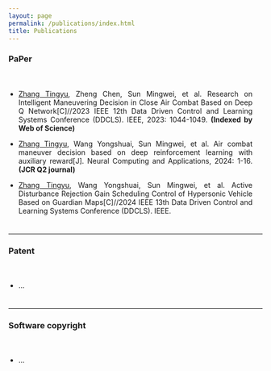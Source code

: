```yaml
---
layout: page
permalink: /publications/index.html
title: Publications
---
```


### PaPer

<style>
p {
  text-align: justify;
}
p.margin{


    margin-bottom: 3px;

}

span.thick {
  font-weight: bold;
}
ul {
  padding: 20px;
}
</style>

<ul>
  <li><div><p class="margin"> <u>Zhang Tingyu</u>, Zheng Chen, Sun Mingwei, et al. Research on Intelligent Maneuvering Decision in Close Air Combat Based on Deep Q Network[C]//2023 IEEE 12th Data Driven Control and Learning Systems Conference (DDCLS). IEEE, 2023: 1044-1049. <strong>(Indexed by Web of Science)</strong> </p></div></li>
  <li><div><p class="margin"> <u>Zhang Tingyu</u>, Wang Yongshuai, Sun Mingwei, et al. Air combat maneuver decision based on deep reinforcement learning with auxiliary reward[J]. Neural Computing and Applications, 2024: 1-16. <strong>(JCR Q2 journal)</strong> </p></div></li>
  <li><div><p class="margin"> <u>Zhang Tingyu</u>, Wang Yongshuai, Sun Mingwei, et al. Active Disturbance Rejection Gain Scheduling Control of Hypersonic Vehicle Based on Guardian Maps[C]//2024 IEEE 13th Data Driven Control and Learning Systems Conference (DDCLS). IEEE.  </p></div></li>
</ul>


------

### Patent

<style>
p {
  text-align: justify;
}
p.margin{


    margin-bottom: 3px;

}

span.thick {
  font-weight: bold;
}
ul {
  padding: 20px;
}
</style>

<ul>
  <li><div><p class="margin">...</p></div></li>
</ul>




------

### Software copyright

<style>
p {
  text-align: justify;
}
p.margin{


    margin-bottom: 3px;

}

span.thick {
  font-weight: bold;
}
ul {
  padding: 20px;
}
</style>

<ul>
  <li><div><p class="margin"><h style="letter-spacing:10px"></h>... </p></div></li>
</ul>

